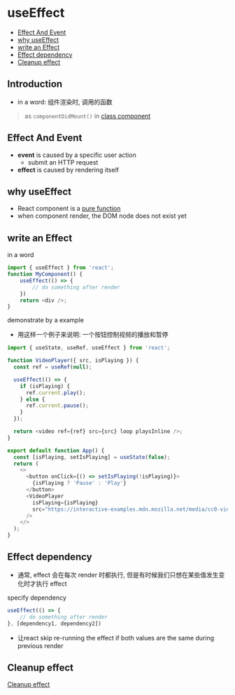 # useEffect

- [Effect And Event](#effect-and-event)
- [why useEffect](#why-useeffect)
- [write an Effect](#write-an-effect)
- [Effect dependency](#effect-dependency)
- [Cleanup effect](#cleanup-effect)

## Introduction

- in a word: 组件渲染时, 调用的函数

> as `componentDidMount()` in [class component](react-component.md#they-are-components)

## Effect And Event

- **event** is caused by a specific user action
  - submit an HTTP request
- **effect** is caused by rendering itself

## why useEffect

- React component is a [pure function](react-component.md#keep-component-pure)
- when component render, the DOM node does not exist yet

## write an Effect

in a word

```js
import { useEffect } from 'react';
function MyComponent() {
    useEffect(() => {
        // do something after render
    })
    return <div />;
}
```

demonstrate by a example

- 用这样一个例子来说明: 一个按钮控制视频的播放和暂停

```js
import { useState, useRef, useEffect } from 'react';

function VideoPlayer({ src, isPlaying }) {
  const ref = useRef(null);

  useEffect(() => {
    if (isPlaying) {
      ref.current.play();
    } else {
      ref.current.pause();
    }
  });

  return <video ref={ref} src={src} loop playsInline />;
}

export default function App() {
  const [isPlaying, setIsPlaying] = useState(false);
  return (
    <>
      <button onClick={() => setIsPlaying(!isPlaying)}>
        {isPlaying ? 'Pause' : 'Play'}
      </button>
      <VideoPlayer
        isPlaying={isPlaying}
        src="https://interactive-examples.mdn.mozilla.net/media/cc0-videos/flower.mp4"
      />
    </>
  );
}
```

## Effect dependency

- 通常, effect 会在每次 render 时都执行, 但是有时候我们只想在某些值发生变化时才执行 effect

specify dependency

```js
useEffect(() => {
    // do something after render
}, [dependency1, dependency2])
```

- 让react skip re-running the effect if both values are the same during previous render

## Cleanup effect

[Cleanup effect](react-effect-cleanup.md)

